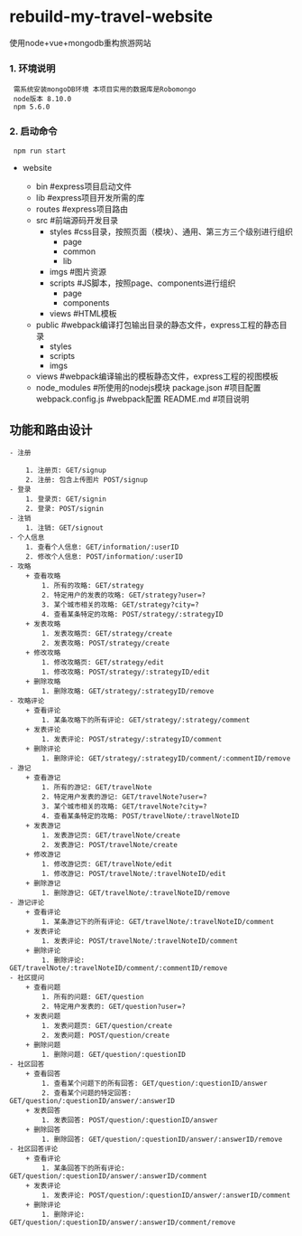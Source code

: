 # rebuild-my-travel-website
使用node+vue+mongodb重构旅游网站

### 1. 环境说明
     需系统安装mongoDB环境 本项目实用的数据库是Robomongo
     node版本 8.10.0
     npm 5.6.0

### 2. 启动命令
     npm run start


- website

    - bin                    #express项目启动文件
    - lib                    #express项目开发所需的库
    + routes                #express项目路由
    - src                    #前端源码开发目录
        - styles            #css目录，按照页面（模块）、通用、第三方三个级别进行组织
            + page
            + common
            + lib
        + imgs                #图片资源
        - scripts            #JS脚本，按照page、components进行组织
            + page
            + components
        + views                #HTML模板
    - public                #webpack编译打包输出目录的静态文件，express工程的静态目录
        + styles
        + scripts
        + imgs
    + views                    #webpack编译输出的模板静态文件，express工程的视图模板
    + node_modules            #所使用的nodejs模块
    package.json            #项目配置
    webpack.config.js        #webpack配置
    README.md                #项目说明

## 功能和路由设计

    - 注册

        1. 注册页: GET/signup
        2. 注册: 包含上传图片 POST/signup
    - 登录
        1. 登录页: GET/signin
        2. 登录: POST/signin
    - 注销
        1. 注销: GET/signout
    - 个人信息
        1. 查看个人信息: GET/information/:userID
        2. 修改个人信息: POST/information/:userID
    - 攻略
        + 查看攻略
            1. 所有的攻略: GET/strategy
            2. 特定用户的发表的攻略: GET/strategy?user=?
            3. 某个城市相关的攻略: GET/strategy?city=?
            4. 查看某条特定的攻略: POST/strategy/:strategyID
        + 发表攻略
            1. 发表攻略页: GET/strategy/create
            2. 发表攻略: POST/strategy/create
        + 修改攻略
            1. 修改攻略页: GET/strategy/edit
            1. 修改攻略: POST/strategy/:strategyID/edit
        + 删除攻略
            1. 删除攻略: GET/strategy/:strategyID/remove
    - 攻略评论
        + 查看评论
            1. 某条攻略下的所有评论: GET/strategy/:strategy/comment
        + 发表评论
            1. 发表评论: POST/strategy/:strategyID/comment
        + 删除评论
            1. 删除评论: GET/strategy/:strategyID/comment/:commentID/remove
    - 游记
        + 查看游记
            1. 所有的游记: GET/travelNote
            2. 特定用户发表的游记: GET/travelNote?user=?
            3. 某个城市相关的攻略: GET/travelNote?city=?
            4. 查看某条特定的攻略: POST/travelNote/:travelNoteID
        + 发表游记
            1. 发表游记页: GET/travelNote/create
            2. 发表游记: POST/travelNote/create
        + 修改游记
            1. 修改游记页: GET/travelNote/edit
            1. 修改游记: POST/travelNote/:travelNoteID/edit
        + 删除游记
            1. 删除游记: GET/travelNote/:travelNoteID/remove
    - 游记评论
        + 查看评论
            1. 某条游记下的所有评论: GET/travelNote/:travelNoteID/comment
        + 发表评论
            1. 发表评论: POST/travelNote/:travelNoteID/comment
        + 删除评论
            1. 删除评论: GET/travelNote/:travelNoteID/comment/:commentID/remove
    - 社区提问
        + 查看问题
            1. 所有的问题: GET/question
            2. 特定用户发表的: GET/question?user=?
        + 发表问题
            1. 发表问题页: GET/question/create
            2. 发表问题: POST/question/create
        + 删除问题
            1. 删除问题: GET/question/:questionID
    - 社区回答
        + 查看回答
            1. 查看某个问题下的所有回答: GET/question/:questionID/answer
            2. 查看某个问题的特定回答: GET/question/:questionID/answer/:answerID
        + 发表回答
            1. 发表回答: POST/question/:questionID/answer
        + 删除回答
            1. 删除回答: GET/question/:questionID/answer/:answerID/remove
    - 社区回答评论
        + 查看评论
            1. 某条回答下的所有评论: GET/question/:questionID/answer/:answerID/comment
        + 发表评论
            1. 发表评论: POST/question/:questionID/answer/:answerID/comment
        + 删除评论
            1. 删除评论: GET/question/:questionID/answer/:answerID/comment/remove


